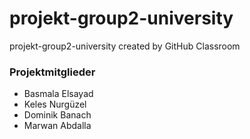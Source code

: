 # projekt-group2-university
projekt-group2-university created by GitHub Classroom

### Projektmitglieder
* Basmala Elsayad
* Keles Nurgüzel
* Dominik Banach
* Marwan Abdalla
